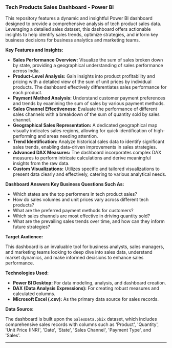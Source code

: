 ### Tech Products Sales Dashboard - Power BI

This repository features a dynamic and insightful Power BI dashboard designed to provide a comprehensive analysis of tech product sales data. Leveraging a detailed sales dataset, this dashboard offers actionable insights to help identify sales trends, optimize strategies, and inform key business decisions for business analytics and marketing teams.

**Key Features and Insights:**

* **Sales Performance Overview:** Visualize the sum of sales broken down by state, providing a geographical understanding of sales performance across India.
* **Product-Level Analysis:** Gain insights into product profitability and pricing with a detailed view of the sum of unit prices by individual products. The dashboard effectively differentiates sales performance for each product.
* **Payment Method Analysis:** Understand customer payment preferences and trends by examining the sum of sales by various payment methods.
* **Sales Channel Effectiveness:** Evaluate the performance of different sales channels with a breakdown of the sum of quantity sold by sales channel.
* **Geographical Sales Representation:** A dedicated geographical map visually indicates sales regions, allowing for quick identification of high-performing and areas needing attention.
* **Trend Identification:** Analyze historical sales data to identify significant sales trends, enabling data-driven improvements in sales strategies.
* **Advanced DAX Measures:** The dashboard incorporates complex DAX measures to perform intricate calculations and derive meaningful insights from the raw data.
* **Custom Visualizations:** Utilizes specific and tailored visualizations to present data clearly and effectively, catering to various analytical needs.

**Dashboard Answers Key Business Questions Such As:**

* Which states are the top performers in tech product sales?
* How do sales volumes and unit prices vary across different tech products?
* What are the preferred payment methods for customers?
* Which sales channels are most effective in driving quantity sold?
* What are the prevailing sales trends over time, and how can they inform future strategies?

**Target Audience:**

This dashboard is an invaluable tool for business analysts, sales managers, and marketing teams looking to deep dive into sales data, understand market dynamics, and make informed decisions to enhance sales performance.

**Technologies Used:**

* **Power BI Desktop:** For data modeling, analysis, and dashboard creation.
* **DAX (Data Analysis Expressions):** For creating robust measures and calculated columns.
* **Microsoft Excel (.csv):** As the primary data source for sales records.

**Data Source:**

The dashboard is built upon the `SalesData.pbix` dataset, which includes comprehensive sales records with columns such as 'Product', 'Quantity', 'Unit Price (INR)', 'Date', 'State', 'Sales Channel', 'Payment Type', and 'Sales'.

---

